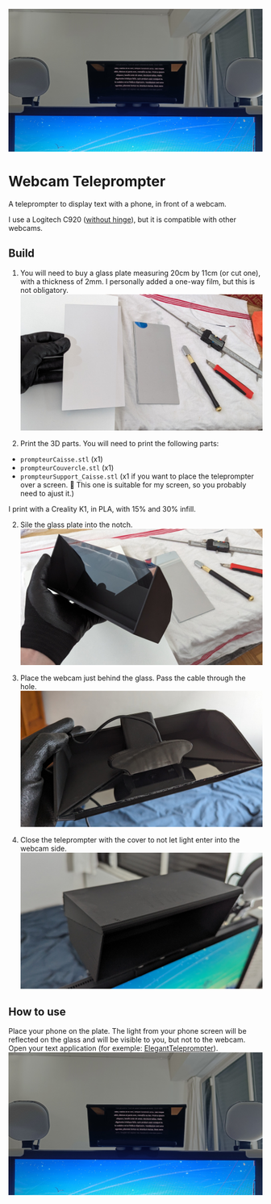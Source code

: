 ![](./images/5.jpg)

# Webcam Teleprompter

A teleprompter to display text with a phone, in front of a webcam.

I use a Logitech C920 ([without hinge](https://www.youtube.com/watch?v=a39iWgSwaBk)), but it is compatible with other webcams.


## Build

1. You will need to buy a glass plate measuring 20cm by 11cm (or cut one), with a thickness of 2mm. I personally added a one-way film, but this is not obligatory.
![](./images/1.jpg)

2. Print the 3D parts. You will need to print the following parts:
- `prompteurCaisse.stl` (x1)
- `prompteurCouvercle.stl` (x1)
- `prompteurSupport_Caisse.stl` (x1 if you want to place the teleprompter over a screen. 🚨 This one is suitable for my screen, so you probably need to ajust it.)

I print with a Creality K1, in PLA, with 15% and 30% infill.

2. Sile the glass plate into the notch.
![](./images/2.jpg)

3. Place the webcam just behind the glass. Pass the cable through the hole.
![](./images/3.jpg)

4. Close the teleprompter with the cover to not let light enter into the webcam side.
![](./images/4.jpg)

## How to use
Place your phone on the plate. The light from your phone screen will be reflected on the glass and will be visible to you, but not to the webcam.   
Open your text application (for exemple: [ElegantTeleprompter](https://play.google.com/store/apps/details?id=com.ayman.elegantteleprompter)).
![](./images/5.jpg)
